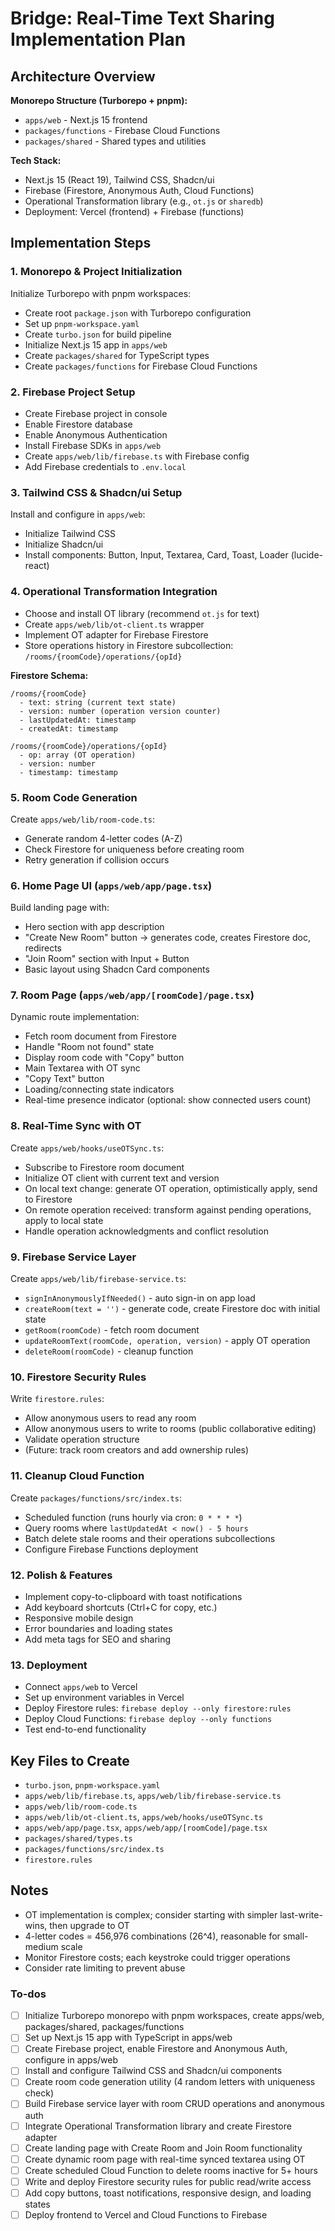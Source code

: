 <!-- 6a7cb894-bbf7-483c-b6cc-cf74d35d2e3e 3b41c37e-369e-49ff-aad0-826fe16f59eb -->
# Bridge: Real-Time Text Sharing Implementation Plan

## Architecture Overview

**Monorepo Structure (Turborepo + pnpm):**
- `apps/web` - Next.js 15 frontend
- `packages/functions` - Firebase Cloud Functions
- `packages/shared` - Shared types and utilities

**Tech Stack:**
- Next.js 15 (React 19), Tailwind CSS, Shadcn/ui
- Firebase (Firestore, Anonymous Auth, Cloud Functions)
- Operational Transformation library (e.g., `ot.js` or `sharedb`)
- Deployment: Vercel (frontend) + Firebase (functions)

## Implementation Steps

### 1. Monorepo & Project Initialization

Initialize Turborepo with pnpm workspaces:
- Create root `package.json` with Turborepo configuration
- Set up `pnpm-workspace.yaml`
- Create `turbo.json` for build pipeline
- Initialize Next.js 15 app in `apps/web`
- Create `packages/shared` for TypeScript types
- Create `packages/functions` for Firebase Cloud Functions

### 2. Firebase Project Setup

- Create Firebase project in console
- Enable Firestore database
- Enable Anonymous Authentication
- Install Firebase SDKs in `apps/web`
- Create `apps/web/lib/firebase.ts` with Firebase config
- Add Firebase credentials to `.env.local`

### 3. Tailwind CSS & Shadcn/ui Setup

Install and configure in `apps/web`:
- Initialize Tailwind CSS
- Initialize Shadcn/ui
- Install components: Button, Input, Textarea, Card, Toast, Loader (lucide-react)

### 4. Operational Transformation Integration

- Choose and install OT library (recommend `ot.js` for text)
- Create `apps/web/lib/ot-client.ts` wrapper
- Implement OT adapter for Firebase Firestore
- Store operations history in Firestore subcollection: `/rooms/{roomCode}/operations/{opId}`

**Firestore Schema:**
```
/rooms/{roomCode}
  - text: string (current text state)
  - version: number (operation version counter)
  - lastUpdatedAt: timestamp
  - createdAt: timestamp

/rooms/{roomCode}/operations/{opId}
  - op: array (OT operation)
  - version: number
  - timestamp: timestamp
```

### 5. Room Code Generation

Create `apps/web/lib/room-code.ts`:
- Generate random 4-letter codes (A-Z)
- Check Firestore for uniqueness before creating room
- Retry generation if collision occurs

### 6. Home Page UI (`apps/web/app/page.tsx`)

Build landing page with:
- Hero section with app description
- "Create New Room" button → generates code, creates Firestore doc, redirects
- "Join Room" section with Input + Button
- Basic layout using Shadcn Card components

### 7. Room Page (`apps/web/app/[roomCode]/page.tsx`)

Dynamic route implementation:
- Fetch room document from Firestore
- Handle "Room not found" state
- Display room code with "Copy" button
- Main Textarea with OT sync
- "Copy Text" button
- Loading/connecting state indicators
- Real-time presence indicator (optional: show connected users count)

### 8. Real-Time Sync with OT

Create `apps/web/hooks/useOTSync.ts`:
- Subscribe to Firestore room document
- Initialize OT client with current text and version
- On local text change: generate OT operation, optimistically apply, send to Firestore
- On remote operation received: transform against pending operations, apply to local state
- Handle operation acknowledgments and conflict resolution

### 9. Firebase Service Layer

Create `apps/web/lib/firebase-service.ts`:
- `signInAnonymouslyIfNeeded()` - auto sign-in on app load
- `createRoom(text = '')` - generate code, create Firestore doc with initial state
- `getRoom(roomCode)` - fetch room document
- `updateRoomText(roomCode, operation, version)` - apply OT operation
- `deleteRoom(roomCode)` - cleanup function

### 10. Firestore Security Rules

Write `firestore.rules`:
- Allow anonymous users to read any room
- Allow anonymous users to write to rooms (public collaborative editing)
- Validate operation structure
- (Future: track room creators and add ownership rules)

### 11. Cleanup Cloud Function

Create `packages/functions/src/index.ts`:
- Scheduled function (runs hourly via cron: `0 * * * *`)
- Query rooms where `lastUpdatedAt < now() - 5 hours`
- Batch delete stale rooms and their operations subcollections
- Configure Firebase Functions deployment

### 12. Polish & Features

- Implement copy-to-clipboard with toast notifications
- Add keyboard shortcuts (Ctrl+C for copy, etc.)
- Responsive mobile design
- Error boundaries and loading states
- Add meta tags for SEO and sharing

### 13. Deployment

- Connect `apps/web` to Vercel
- Set up environment variables in Vercel
- Deploy Firestore rules: `firebase deploy --only firestore:rules`
- Deploy Cloud Functions: `firebase deploy --only functions`
- Test end-to-end functionality

## Key Files to Create

- `turbo.json`, `pnpm-workspace.yaml`
- `apps/web/lib/firebase.ts`, `apps/web/lib/firebase-service.ts`
- `apps/web/lib/room-code.ts`
- `apps/web/lib/ot-client.ts`, `apps/web/hooks/useOTSync.ts`
- `apps/web/app/page.tsx`, `apps/web/app/[roomCode]/page.tsx`
- `packages/shared/types.ts`
- `packages/functions/src/index.ts`
- `firestore.rules`

## Notes

- OT implementation is complex; consider starting with simpler last-write-wins, then upgrade to OT
- 4-letter codes = 456,976 combinations (26^4), reasonable for small-medium scale
- Monitor Firestore costs; each keystroke could trigger operations
- Consider rate limiting to prevent abuse

### To-dos

- [ ] Initialize Turborepo monorepo with pnpm workspaces, create apps/web, packages/shared, packages/functions
- [ ] Set up Next.js 15 app with TypeScript in apps/web
- [ ] Create Firebase project, enable Firestore and Anonymous Auth, configure in apps/web
- [ ] Install and configure Tailwind CSS and Shadcn/ui components
- [ ] Create room code generation utility (4 random letters with uniqueness check)
- [ ] Build Firebase service layer with room CRUD operations and anonymous auth
- [ ] Integrate Operational Transformation library and create Firestore adapter
- [ ] Create landing page with Create Room and Join Room functionality
- [ ] Create dynamic room page with real-time synced textarea using OT
- [ ] Create scheduled Cloud Function to delete rooms inactive for 5+ hours
- [ ] Write and deploy Firestore security rules for public read/write access
- [ ] Add copy buttons, toast notifications, responsive design, and loading states
- [ ] Deploy frontend to Vercel and Cloud Functions to Firebase